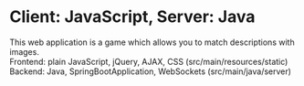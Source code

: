 # Client: JavaScript, Server: Java
This web application is a game which allows you to match descriptions with images.  
Frontend: plain JavaScript, jQuery, AJAX, CSS (src/main/resources/static)  
Backend: Java, SpringBootApplication, WebSockets (src/main/java/server)  
